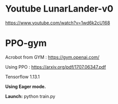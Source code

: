 # Youtube LunarLander-v0

https://www.youtube.com/watch?v=1wd6k2cU168

# PPO-gym

Acrobot from GYM : https://gym.openai.com/

Using PPO : https://arxiv.org/pdf/1707.06347.pdf

Tensorflow 1.13.1

**Using Eager mode.**

**Launch:**
python train.py
